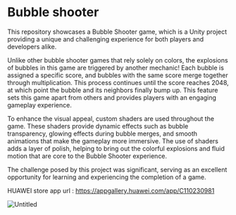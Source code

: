 # Bubble shooter
This repository showcases a Bubble Shooter game, which is a Unity project providing a unique and challenging experience for both players and developers alike.

Unlike other bubble shooter games that rely solely on colors, the explosions of bubbles in this game are triggered by another mechanic! Each bubble is assigned a specific score, and bubbles with the same score merge together through multiplication. This process continues until the score reaches 2048, at which point the bubble and its neighbors finally bump up. This feature sets this game apart from others and provides players with an engaging gameplay experience.

To enhance the visual appeal, custom shaders are used throughout the game. These shaders provide dynamic effects such as bubble transparency, glowing effects during bubble merges, and smooth animations that make the gameplay more immersive. The use of shaders adds a layer of polish, helping to bring out the colorful explosions and fluid motion that are core to the Bubble Shooter experience.

The challenge posed by this project was significant, serving as an excellent opportunity for learning and experiencing the completion of a game.

HUAWEI store app url : https://appgallery.huawei.com/app/C110230981

![Untitled](https://github.com/eckual/BubbleShooter-ENVAST/assets/67714398/bc02ddbb-cc7e-4683-9593-d83910e97a78)
